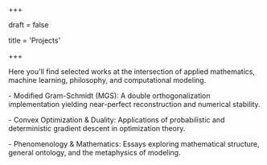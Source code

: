 +++

draft = false

title = 'Projects'

+++



Here you'll find selected works at the intersection of applied mathematics, machine learning, philosophy, and computational modeling.



\- Modified Gram-Schmidt (MGS): A double orthogonalization implementation yielding near-perfect reconstruction and numerical stability.

\- Convex Optimization \& Duality: Applications of probabilistic and deterministic gradient descent in optimization theory.

\- Phenomenology \& Mathematics: Essays exploring mathematical structure, general ontology, and the metaphysics of modeling.

